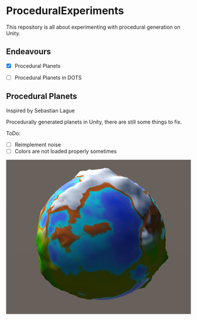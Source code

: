 # ProceduralExperiments
This repository is all about experimenting with procedural generation on Unity.

## Endeavours
- [x] Procedural Planets
- [ ] Procedural Planets in DOTS


## Procedural Planets
Inspired by Sebastian Lague

Procedurally generated planets in Unity, there are still some things to fix.

ToDo:
- [ ] Reimplement noise
- [ ] Colors are not loaded properly sometimes

![Sample Planet](Planet.png)

